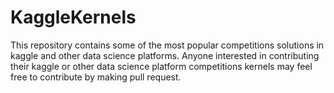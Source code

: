 # KaggleKernels
This repository contains some of the most popular competitions solutions in kaggle and other data science platforms.
Anyone interested in contributing their kaggle or other data science platform competitions kernels may feel free to contribute by making pull request.
